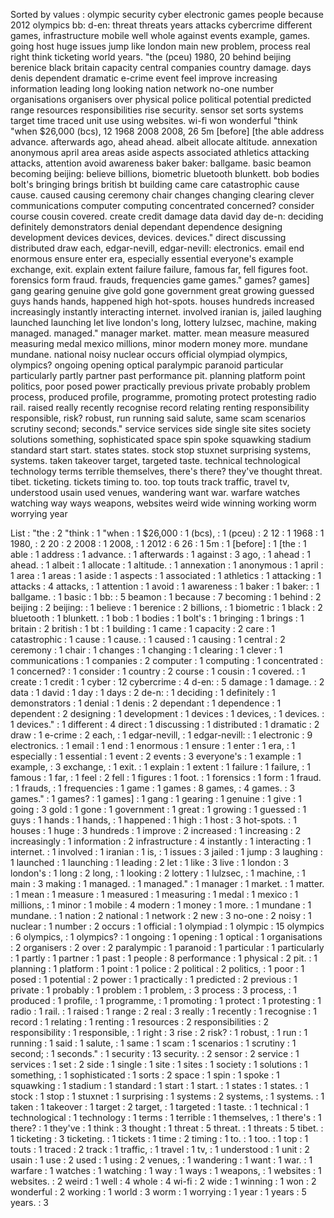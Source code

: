 Sorted by values :
olympic security cyber electronic games people because 2012 olympics bb: d-en: threat threats years attacks cybercrime different games, infrastructure mobile well whole against events example, games. going host huge issues jump like london main new problem, process real right think ticketing world years. "the (pceu) 1980, 20 behind beijing berenice black britain capacity central companies country damage. days denis dependent dramatic e-crime event feel improve increasing information leading long looking nation network no-one number organisations organisers over physical police political potential predicted range resources responsibilities rise security. sensor set sorts systems target time traced unit use using websites. wi-fi won wonderful "think "when $26,000 (bcs), 12 1968 2008 2008, 26 5m [before] [the able address advance. afterwards ago, ahead ahead. albeit allocate altitude. annexation anonymous april area areas aside aspects associated athletics attacking attacks, attention avoid awareness baker baker: ballgame. basic beamon becoming beijing: believe billions, biometric bluetooth blunkett. bob bodies bolt's bringing brings british bt building came care catastrophic cause cause. caused causing ceremony chair changes changing clearing clever communications computer computing concentrated concerned? consider course cousin covered. create credit damage data david day de-n: deciding definitely demonstrators denial dependant dependence designing development devices devices, devices. devices." direct discussing distributed draw each, edgar-nevill, edgar-nevill: electronics. email end enormous ensure enter era, especially essential everyone's example exchange, exit. explain extent failure failure, famous far, fell figures foot. forensics form fraud. frauds, frequencies game games." games? games] gang gearing genuine give gold gone government great growing guessed guys hands hands, happened high hot-spots. houses hundreds increased increasingly instantly interacting internet. involved iranian is, jailed laughing launched launching let live london's long, lottery lulzsec, machine, making managed. managed." manager market. matter. mean measure measured measuring medal mexico millions, minor modern money more. mundane mundane. national noisy nuclear occurs official olympiad olympics, olympics? ongoing opening optical paralympic paranoid particular particularly partly partner past performance pit. planning platform point politics, poor posed power practically previous private probably problem process, produced profile, programme, promoting protect protesting radio rail. raised really recently recognise record relating renting responsibility responsible, risk? robust, run running said salute, same scam scenarios scrutiny second; seconds." service services side single site sites society solutions something, sophisticated space spin spoke squawking stadium standard start start. states states. stock stop stuxnet surprising systems, systems. taken takeover target, targeted taste. technical technological technology terms terrible themselves, there's there? they've thought threat. tibet. ticketing. tickets timing to. too. top touts track traffic, travel tv, understood usain used venues, wandering want war. warfare watches watching way ways weapons, websites weird wide winning working worm worrying year 

List :
"the : 2
"think : 1
"when : 1
$26,000 : 1
(bcs), : 1
(pceu) : 2
12 : 1
1968 : 1
1980, : 2
20 : 2
2008 : 1
2008, : 1
2012 : 6
26 : 1
5m : 1
[before] : 1
[the : 1
able : 1
address : 1
advance. : 1
afterwards : 1
against : 3
ago, : 1
ahead : 1
ahead. : 1
albeit : 1
allocate : 1
altitude. : 1
annexation : 1
anonymous : 1
april : 1
area : 1
areas : 1
aside : 1
aspects : 1
associated : 1
athletics : 1
attacking : 1
attacks : 4
attacks, : 1
attention : 1
avoid : 1
awareness : 1
baker : 1
baker: : 1
ballgame. : 1
basic : 1
bb: : 5
beamon : 1
because : 7
becoming : 1
behind : 2
beijing : 2
beijing: : 1
believe : 1
berenice : 2
billions, : 1
biometric : 1
black : 2
bluetooth : 1
blunkett. : 1
bob : 1
bodies : 1
bolt's : 1
bringing : 1
brings : 1
britain : 2
british : 1
bt : 1
building : 1
came : 1
capacity : 2
care : 1
catastrophic : 1
cause : 1
cause. : 1
caused : 1
causing : 1
central : 2
ceremony : 1
chair : 1
changes : 1
changing : 1
clearing : 1
clever : 1
communications : 1
companies : 2
computer : 1
computing : 1
concentrated : 1
concerned? : 1
consider : 1
country : 2
course : 1
cousin : 1
covered. : 1
create : 1
credit : 1
cyber : 12
cybercrime : 4
d-en: : 5
damage : 1
damage. : 2
data : 1
david : 1
day : 1
days : 2
de-n: : 1
deciding : 1
definitely : 1
demonstrators : 1
denial : 1
denis : 2
dependant : 1
dependence : 1
dependent : 2
designing : 1
development : 1
devices : 1
devices, : 1
devices. : 1
devices." : 1
different : 4
direct : 1
discussing : 1
distributed : 1
dramatic : 2
draw : 1
e-crime : 2
each, : 1
edgar-nevill, : 1
edgar-nevill: : 1
electronic : 9
electronics. : 1
email : 1
end : 1
enormous : 1
ensure : 1
enter : 1
era, : 1
especially : 1
essential : 1
event : 2
events : 3
everyone's : 1
example : 1
example, : 3
exchange, : 1
exit. : 1
explain : 1
extent : 1
failure : 1
failure, : 1
famous : 1
far, : 1
feel : 2
fell : 1
figures : 1
foot. : 1
forensics : 1
form : 1
fraud. : 1
frauds, : 1
frequencies : 1
game : 1
games : 8
games, : 4
games. : 3
games." : 1
games? : 1
games] : 1
gang : 1
gearing : 1
genuine : 1
give : 1
going : 3
gold : 1
gone : 1
government : 1
great : 1
growing : 1
guessed : 1
guys : 1
hands : 1
hands, : 1
happened : 1
high : 1
host : 3
hot-spots. : 1
houses : 1
huge : 3
hundreds : 1
improve : 2
increased : 1
increasing : 2
increasingly : 1
information : 2
infrastructure : 4
instantly : 1
interacting : 1
internet. : 1
involved : 1
iranian : 1
is, : 1
issues : 3
jailed : 1
jump : 3
laughing : 1
launched : 1
launching : 1
leading : 2
let : 1
like : 3
live : 1
london : 3
london's : 1
long : 2
long, : 1
looking : 2
lottery : 1
lulzsec, : 1
machine, : 1
main : 3
making : 1
managed. : 1
managed." : 1
manager : 1
market. : 1
matter. : 1
mean : 1
measure : 1
measured : 1
measuring : 1
medal : 1
mexico : 1
millions, : 1
minor : 1
mobile : 4
modern : 1
money : 1
more. : 1
mundane : 1
mundane. : 1
nation : 2
national : 1
network : 2
new : 3
no-one : 2
noisy : 1
nuclear : 1
number : 2
occurs : 1
official : 1
olympiad : 1
olympic : 15
olympics : 6
olympics, : 1
olympics? : 1
ongoing : 1
opening : 1
optical : 1
organisations : 2
organisers : 2
over : 2
paralympic : 1
paranoid : 1
particular : 1
particularly : 1
partly : 1
partner : 1
past : 1
people : 8
performance : 1
physical : 2
pit. : 1
planning : 1
platform : 1
point : 1
police : 2
political : 2
politics, : 1
poor : 1
posed : 1
potential : 2
power : 1
practically : 1
predicted : 2
previous : 1
private : 1
probably : 1
problem : 1
problem, : 3
process : 3
process, : 1
produced : 1
profile, : 1
programme, : 1
promoting : 1
protect : 1
protesting : 1
radio : 1
rail. : 1
raised : 1
range : 2
real : 3
really : 1
recently : 1
recognise : 1
record : 1
relating : 1
renting : 1
resources : 2
responsibilities : 2
responsibility : 1
responsible, : 1
right : 3
rise : 2
risk? : 1
robust, : 1
run : 1
running : 1
said : 1
salute, : 1
same : 1
scam : 1
scenarios : 1
scrutiny : 1
second; : 1
seconds." : 1
security : 13
security. : 2
sensor : 2
service : 1
services : 1
set : 2
side : 1
single : 1
site : 1
sites : 1
society : 1
solutions : 1
something, : 1
sophisticated : 1
sorts : 2
space : 1
spin : 1
spoke : 1
squawking : 1
stadium : 1
standard : 1
start : 1
start. : 1
states : 1
states. : 1
stock : 1
stop : 1
stuxnet : 1
surprising : 1
systems : 2
systems, : 1
systems. : 1
taken : 1
takeover : 1
target : 2
target, : 1
targeted : 1
taste. : 1
technical : 1
technological : 1
technology : 1
terms : 1
terrible : 1
themselves, : 1
there's : 1
there? : 1
they've : 1
think : 3
thought : 1
threat : 5
threat. : 1
threats : 5
tibet. : 1
ticketing : 3
ticketing. : 1
tickets : 1
time : 2
timing : 1
to. : 1
too. : 1
top : 1
touts : 1
traced : 2
track : 1
traffic, : 1
travel : 1
tv, : 1
understood : 1
unit : 2
usain : 1
use : 2
used : 1
using : 2
venues, : 1
wandering : 1
want : 1
war. : 1
warfare : 1
watches : 1
watching : 1
way : 1
ways : 1
weapons, : 1
websites : 1
websites. : 2
weird : 1
well : 4
whole : 4
wi-fi : 2
wide : 1
winning : 1
won : 2
wonderful : 2
working : 1
world : 3
worm : 1
worrying : 1
year : 1
years : 5
years. : 3
